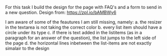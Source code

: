 For this task I build the design for the page with FAQ's and a form to send in a new question.
Design from: https://zpl.io/bAMBWy6

I am aware of some of the feautures I am still missing, namely:
a.  the resizer in the textarea is not taking the correct color
b.  every list item should have a circle under its type
c.  if there is text added in the listitems (as in a paragraph for an answer of the question),
    the list jumps to the left side of the page
d.  the horizontal lines inbetween the list-items are not exactly simalair to the design